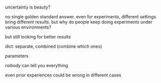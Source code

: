uncertainty is beauty?

no single golden standard answer. even for experiments, different settings bring different results. but why do people keep doing experiments under various environments?

but still looking for better results

dict: separate, combined (combine which ones)

parameters

nobody can tell you everything

even prior experiences could be wrong in different cases
